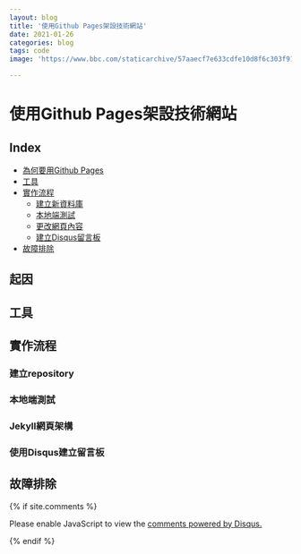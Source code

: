 ```yaml
---
layout: blog
title: '使用Github Pages架設技術網站'
date: 2021-01-26
categories: blog
tags: code
image: 'https://www.bbc.com/staticarchive/57aaecf7e633cdfe10d8f6c303f911a142f7da57.jpg'

---
```


# 使用Github Pages架設技術網站
## Index
* [為何要用Github Pages](##起因)
* [工具](##工具)
* [實作流程](##實作流程)
    * [建立新資料庫](建立repository)  
    * [本地端測試](本地端測試)
    * [更改網頁內容](Jekyll網頁架構)
    * [建立Disqus留言板](使用Disqus建立留言板)
* [故障排除](##故障排除)

## 起因


## 工具

## 實作流程

### 建立repository

### 本地端測試

### Jekyll網頁架構

### 使用Disqus建立留言板


## 故障排除

<!-- 顯示留言區 -->
{% if site.comments %}

<div id="disqus_thread"></div>
<script>
    /**
    *  RECOMMENDED CONFIGURATION VARIABLES: EDIT AND UNCOMMENT THE SECTION BELOW TO INSERT DYNAMIC VALUES FROM YOUR PLATFORM OR CMS.
    *  LEARN WHY DEFINING THESE VARIABLES IS IMPORTANT: https://disqus.com/admin/universalcode/#configuration-variables    */
    /*
    var disqus_config = function () {
    this.page.url = PAGE_URL;  // Replace PAGE_URL with your page's canonical URL variable
    this.page.identifier = PAGE_IDENTIFIER; // Replace PAGE_IDENTIFIER with your page's unique identifier variable
    };
    */
    (function() { // DON'T EDIT BELOW THIS LINE
    var d = document, s = d.createElement('script');
    s.src = 'https://kaia-hsu.disqus.com/embed.js';
    s.setAttribute('data-timestamp', +new Date());
    (d.head || d.body).appendChild(s);
    })();
</script>
<noscript>Please enable JavaScript to view the <a href="https://disqus.com/?ref_noscript">comments powered by Disqus.</a></noscript>


{% endif %}
